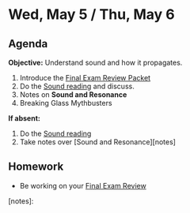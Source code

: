 Wed, May 5 / Thu, May 6
==================  
  
Agenda  
---------  
**Objective:** Understand sound and how it propagates.
  
1. Introduce the [Final Exam Review Packet][rev]
2. Do the [Sound reading][read] and discuss.
3. Notes on **Sound and Resonance**
4. Breaking Glass Mythbusters
  
**If absent:** 

1. Do the [Sound reading][read]
2. Take notes over [Sound and Resonance][notes]
  
Homework   
-------------  
- Be working on your [Final Exam Review][rev]

[rev]: https://avon.schoology.com/course/2624603689/materials?f=450604587
[read]: https://avon.schoology.com/course/2624603689/materials/gp/4929985209
[notes]: 
<!--stackedit_data:
eyJoaXN0b3J5IjpbNTk1NDM0NzM5LDE5NjkyNTgxMCwtMTMxND
c3NjcwMSwxMTkyNzUwMTk0LDgzMzQ5NTU1LC0zNzk3NzEyMDEs
MjQ4Nzc4NTc3LDE0NTI5MjM2MDQsLTc2OTMxMzk3NSwtMzY3OD
MxNTQ5LDQ2MTAwNzI4OCwtMjAyNjg4NTgzMywtNDgzMDA1MTA1
LDQwMjc1OTcyMSwtODAzNjAzMTcxLDg5NjgwMDM5MiwxMTk3OT
MwNzA1LDg5MDY2MTQyOSwxMDIzMDUzMDU1LC0xNTA1MzU5NDQ4
XX0=
-->